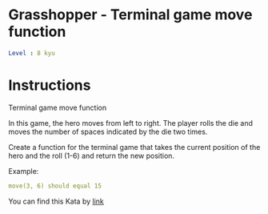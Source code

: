 # Grasshopper - Terminal game move function

```yaml
Level : 8 kyu
```



# Instructions
Terminal game move function

In this game, the hero moves from left to right.
The player rolls the die and moves the number of spaces indicated by the die two times.

Create a function for the terminal game that takes the current position of the hero and the roll (1-6) and return the new position.

Example:
```yaml
move(3, 6) should equal 15
```

You can find this Kata by [link](https://www.codewars.com/kata/563a631f7cbbc236cf0000c2/train/scala)